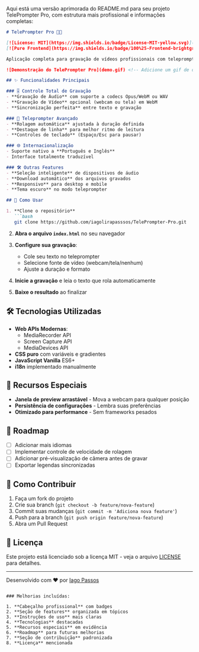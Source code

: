 Aqui está uma versão aprimorada do README.md para seu projeto TelePrompter Pro, com estrutura mais profissional e informações completas:

```markdown
# TelePrompter Pro 🎥📜

[![License: MIT](https://img.shields.io/badge/License-MIT-yellow.svg)](https://opensource.org/licenses/MIT)
[![Pure Frontend](https://img.shields.io/badge/100%25-Frontend-brightgreen)](https://developer.mozilla.org/en-US/docs/Learn/Front-end_web_developer)

Aplicação completa para gravação de vídeos profissionais com teleprompter integrado, 100% em HTML/CSS/JavaScript sem dependências externas.

![Demonstração do TelePrompter Pro](demo.gif) <!-- Adicione um gif de demonstração posteriormente -->

## ✨ Funcionalidades Principais

### 🎚️ Controle Total de Gravação
- **Gravação de Áudio** com suporte a codecs Opus/WebM ou WAV
- **Gravação de Vídeo** opcional (webcam ou tela) em WebM
- **Sincronização perfeita** entre texto e gravação

### 📜 Teleprompter Avançado
- **Rolagem automática** ajustada à duração definida
- **Destaque de linha** para melhor ritmo de leitura
- **Controles de teclado** (Espaço/Esc para pausar)

### 🌐 Internacionalização
- Suporte nativo a **Português e Inglês**
- Interface totalmente traduzível

### 🛠️ Outras Features
- **Seleção inteligente** de dispositivos de áudio
- **Download automático** dos arquivos gravados
- **Responsivo** para desktop e mobile
- **Tema escuro** no modo teleprompter

## 🚀 Como Usar

1. **Clone o repositório**
   ```bash
   git clone https://github.com/iagolirapasssos/TelePrompter-Pro.git
   ```

2. **Abra o arquivo `index.html`** no seu navegador

3. **Configure sua gravação**:
   - Cole seu texto no teleprompter
   - Selecione fonte de vídeo (webcam/tela/nenhum)
   - Ajuste a duração e formato

4. **Inicie a gravação** e leia o texto que rola automaticamente

5. **Baixe o resultado** ao finalizar

## 🛠️ Tecnologias Utilizadas

- **Web APIs Modernas**:
  - MediaRecorder API
  - Screen Capture API
  - MediaDevices API
- **CSS puro** com variáveis e gradientes
- **JavaScript Vanilla** ES6+
- **i18n** implementado manualmente

## 🌟 Recursos Especiais

- **Janela de preview arrastável** - Mova a webcam para qualquer posição
- **Persistência de configurações** - Lembra suas preferências
- **Otimizado para performance** - Sem frameworks pesados

## 📝 Roadmap

- [ ] Adicionar mais idiomas
- [ ] Implementar controle de velocidade de rolagem
- [ ] Adicionar pré-visualização de câmera antes de gravar
- [ ] Exportar legendas sincronizadas

## 🤝 Como Contribuir

1. Faça um fork do projeto
2. Crie sua branch (`git checkout -b feature/nova-feature`)
3. Commit suas mudanças (`git commit -m 'Adiciona nova feature'`)
4. Push para a branch (`git push origin feature/nova-feature`)
5. Abra um Pull Request

## 📄 Licença

Este projeto está licenciado sob a licença MIT - veja o arquivo [LICENSE](LICENSE) para detalhes.

---

Desenvolvido com ❤️ por [Iago Passos](https://github.com/iagolirapasssos)
```

### Melhorias incluídas:

1. **Cabeçalho profissional** com badges
2. **Seção de features** organizada em tópicos
3. **Instruções de uso** mais claras
4. **Tecnologias** destacadas
5. **Recursos especiais** em evidência
6. **Roadmap** para futuras melhorias
7. **Seção de contribuição** padronizada
8. **Licença** mencionada
